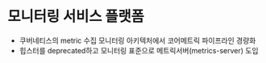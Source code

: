# 모니터링 서비스 플랫폼
- 쿠버네티스의 metric 수집 모니터링 아키텍처에서 코어메트릭 파이프라인 경량화
- 힙스터를 deprecated하고 모니터링 표준으로 메트릭서버(metrics-server) 도입

